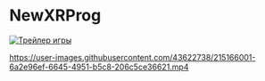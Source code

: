 # NewXRProg
[![Трейлер игры](http://img.youtube.com/vi/SU6JsJG1aLQ/0.jpg)](https://www.youtube.com/watch?v=SU6JsJG1aLQ)


https://user-images.githubusercontent.com/43622738/215166001-6a2e96ef-6645-4951-b5c8-206c5ce36621.mp4

